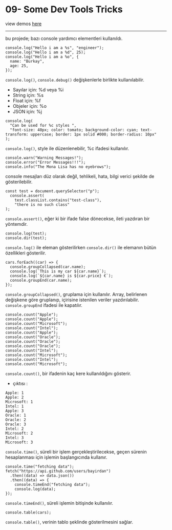 # 09- Some Dev Tools Tricks

view demos [here](https://bayirdan.github.io/javascript30/09-some-dev-tools-tricks/index.html)

---

bu projede; bazı console yardımcı elementleri kullanıldı.

```
console.log("Hello i am a %s", "engineer");
console.log("Hello i am a %d", 25);
console.log("Hello i am a %o", {
  name: "Burkay",
  age: 25,
});
```

`console.log()`, `console.debug()` değişkenlerle birlikte kullanılabilir.

- Sayılar için: %d veya %i
- String için: %s
- Float için: %f
- Objeler için: %o
- JSON için: %j

```
console.log(
  "Can be used for %c styles ",
  "font-size: 40px; color: tomato; background-color: cyan; text-transform: uppercase; border: 1px solid #000; border-radius: 10px"
);
```

`console.log()`, style ile düzenlenebilir, %c ifadesi kullanılır.

```
console.warn("Warning Messages!");
console.error("Error Messages!!!");
console.info("The Mona Lisa has no eyebrows");
```

console mesajları düz olarak değil, tehlikeli, hata, bilgi verici şekilde de gösterilebilir.

```
const test = document.querySelector("p");
  console.assert(
    test.classList.contains("test-class"),
    "there is no such class"
);
```

`console.assert()`, eğer ki bir ifade false dönecekse, ileti yazdıran bir yöntemdir.

```
console.log(test);
console.dir(test);
```

`console.log()` ile eleman gösterilirken `console.dir()` ile elemanın bütün özellikleri gösterilir.

```
cars.forEach((car) => {
  console.groupCollapsed(car.name);
  console.log(`This is my car ${car.name}`);
  console.log(`${car.name} is ${car.price} €`);
  console.groupEnd(car.name);
});
```

`console.groupCollapsed()`, gruplama için kullanılır. Array, belirlenen değişkene göre gruplanıp, içirisine istenilen veriler yazdırılabilir. `console.groupEnd` ifadesi ile kapatılır.

```
console.count("Apple");
console.count("Apple");
console.count("Microsoft");
console.count("Intel");
console.count("Apple");
console.count("Oracle");
console.count("Oracle");
console.count("Oracle");
console.count("Intel");
console.count("Microsoft");
console.count("Intel");
console.count("Microsoft");
```

`console.count()`, bir ifadenin kaç kere kullanıldığını gösterir.

- çıktısı :

```
Apple: 1
Apple: 2
Microsoft: 1
Intel: 1
Apple: 3
Oracle: 1
Oracle: 2
Oracle: 3
Intel: 2
Microsoft: 2
Intel: 3
Microsoft: 3
```

`console.time()`, süreli bir işlem gerçekleştirilecekse, geçen sürenin hesaplanması için işlemin başlangıcında kullanır.

```
console.time("fetching data");
fetch("https://api.github.com/users/bayirdan")
  .then((data) => data.json())
  .then((data) => {
    console.timeEnd("fetching data");
    console.log(data);
});
```

`console.timeEnd()`, süreli işlemin bitişinde kullanılır.

```
console.table(cars);
```

`console.table()`, verinin tablo şeklinde gösterilmesini sağlar.
